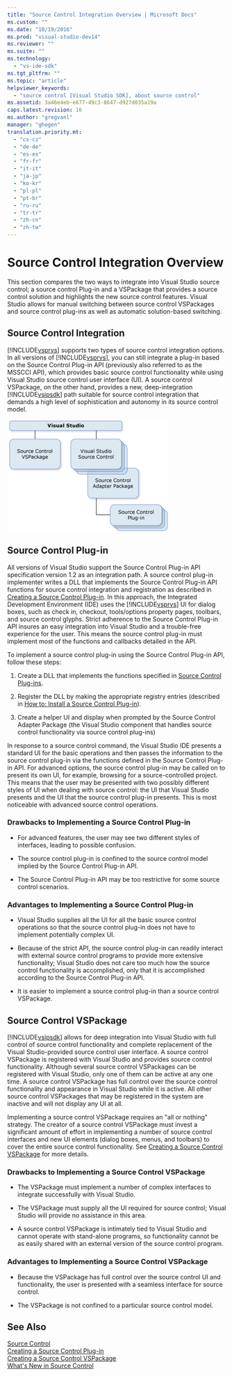 ```yaml
---
title: "Source Control Integration Overview | Microsoft Docs"
ms.custom: ""
ms.date: "10/19/2016"
ms.prod: "visual-studio-dev14"
ms.reviewer: ""
ms.suite: ""
ms.technology: 
  - "vs-ide-sdk"
ms.tgt_pltfrm: ""
ms.topic: "article"
helpviewer_keywords: 
  - "source control [Visual Studio SDK], about source control"
ms.assetid: 3a46e4eb-e677-49c3-8647-d927d035a19a
caps.latest.revision: 16
ms.author: "gregvanl"
manager: "ghogen"
translation.priority.mt: 
  - "cs-cz"
  - "de-de"
  - "es-es"
  - "fr-fr"
  - "it-it"
  - "ja-jp"
  - "ko-kr"
  - "pl-pl"
  - "pt-br"
  - "ru-ru"
  - "tr-tr"
  - "zh-cn"
  - "zh-tw"
---
```

# Source Control Integration Overview
This section compares the two ways to integrate into Visual Studio source control; a source control Plug-in and a VSPackage that provides a source control solution and highlights the new source control features. Visual Studio allows for manual switching between source control VSPackages and source control plug-ins as well as automatic solution-based switching.  
  
## Source Control Integration  
 [!INCLUDE[vsprvs](../code-quality/includes/vsprvs_md.md)] supports two types of source control integration options. In all versions of [!INCLUDE[vsprvs](../code-quality/includes/vsprvs_md.md)], you can still integrate a plug-in based on the Source Control Plug-in API (previously also referred to as the MSSCCI API), which provides basic source control functionality while using Visual Studio source control user interface (UI). A source control VSPackage, on the other hand, provides a new, deep-integration [!INCLUDE[vsipsdk](../extensibility/includes/vsipsdk_md.md)] path suitable for source control integration that demands a high level of sophistication and autonomy in its source control model.  
  
 ![Source Control Overview](../extensibility/media/sourcectnrloverview.gif "SourceCtnrlOverview")  
  
## Source Control Plug-in  
 All versions of Visual Studio support the Source Control Plug-in API specification version 1.2 as an integration path. A source control plug-in implementer writes a DLL that implements the Source Control Plug-in API functions for source control integration and registration as described in [Creating a Source Control Plug-in](../extensibility/creating-a-source-control-plug-in.md). In this approach, the Integrated Development Environment (IDE) uses the [!INCLUDE[vsprvs](../code-quality/includes/vsprvs_md.md)] UI for dialog boxes, such as check in, checkout, tools/options property pages, toolbars, and source control glyphs. Strict adherence to the Source Control Plug-in API insures an easy integration into Visual Studio and a trouble-free experience for the user. This means the source control plug-in must implement most of the functions and callbacks detailed in the API.  
  
 To implement a source control plug-in using the Source Control Plug-in API, follow these steps:  
  
1.  Create a DLL that implements the functions specified in [Source Control Plug-ins](../extensibility/source-control-plug-ins.md).  
  
2.  Register the DLL by making the appropriate registry entries (described in [How to: Install a Source Control Plug-in](../extensibility/how-to--install-a-source-control-plug-in.md)).  
  
3.  Create a helper UI and display when prompted by the Source Control Adapter Package (the Visual Studio component that handles source control functionality via source control plug-ins)  
  
 In response to a source control command, the Visual Studio IDE presents a standard UI for the basic operations and then passes the information to the source control plug-in via the functions defined in the Source Control Plug-in API. For advanced options, the source control plug-in may be called on to present its own UI, for example, browsing for a source-controlled project. This means that the user may be presented with two possibly different styles of UI when dealing with source control: the UI that Visual Studio presents and the UI that the source control plug-in presents. This is most noticeable with advanced source control operations.  
  
### Drawbacks to Implementing a Source Control Plug-in  
  
-   For advanced features, the user may see two different styles of interfaces, leading to possible confusion.  
  
-   The source control plug-in is confined to the source control model implied by the Source Control Plug-in API.  
  
-   The Source Control Plug-in API may be too restrictive for some source control scenarios.  
  
### Advantages to Implementing a Source Control Plug-in  
  
-   Visual Studio supplies all the UI for all the basic source control operations so that the source control plug-in does not have to implement potentially complex UI.  
  
-   Because of the strict API, the source control plug-in can readily interact with external source control programs to provide more extensive functionality; Visual Studio does not care too much how the source control functionality is accomplished, only that it is accomplished according to the Source Control Plug-in API.  
  
-   It is easier to implement a source control plug-in than a source control VSPackage.  
  
## Source Control VSPackage  
 [!INCLUDE[vsipsdk](../extensibility/includes/vsipsdk_md.md)] allows for deep integration into Visual Studio with full control of source control functionality and complete replacement of the Visual Studio-provided source control user interface. A source control VSPackage is registered with Visual Studio and provides source control functionality. Although several source control VSPackages can be registered with Visual Studio, only one of them can be active at any one time. A source control VSPackage has full control over the source control functionality and appearance in Visual Studio while it is active. All other source control VSPackages that may be registered in the system are inactive and will not display any UI at all.  
  
 Implementing a source control VSPackage requires an "all or nothing" strategy. The creator of a source control VSPackage must invest a significant amount of effort in implementing a number of source control interfaces and new UI elements (dialog boxes, menus, and toolbars) to cover the entire source control functionality. See [Creating a Source Control VSPackage](../extensibility/creating-a-source-control-vspackage.md) for more details.  
  
### Drawbacks to Implementing a Source Control VSPackage  
  
-   The VSPackage must implement a number of complex interfaces to integrate successfully with Visual Studio.  
  
-   The VSPackage must supply all the UI required for source control; Visual Studio will provide no assistance in this area.  
  
-   A source control VSPackage is intimately tied to Visual Studio and cannot operate with stand-alone programs, so functionality cannot be as easily shared with an external version of the source control program.  
  
### Advantages to Implementing a Source Control VSPackage  
  
-   Because the VSPackage has full control over the source control UI and functionality, the user is presented with a seamless interface for source control.  
  
-   The VSPackage is not confined to a particular source control model.  
  
## See Also  
 [Source Control](../extensibility/source-control.md)   
 [Creating a Source Control Plug-in](../extensibility/creating-a-source-control-plug-in.md)   
 [Creating a Source Control VSPackage](../extensibility/creating-a-source-control-vspackage.md)   
 [What's New in Source Control](../extensibility/what-s-new-in-source-control.md)